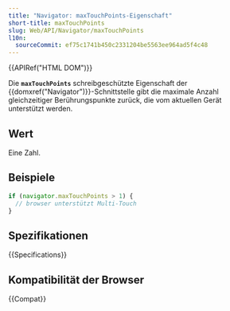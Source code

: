 ```yaml
---
title: "Navigator: maxTouchPoints-Eigenschaft"
short-title: maxTouchPoints
slug: Web/API/Navigator/maxTouchPoints
l10n:
  sourceCommit: ef75c1741b450c2331204be5563ee964ad5f4c48
---
```


{{APIRef("HTML DOM")}}

Die **`maxTouchPoints`** schreibgeschützte Eigenschaft der
{{domxref("Navigator")}}-Schnittstelle gibt die maximale Anzahl gleichzeitiger Berührungspunkte zurück, die vom aktuellen Gerät unterstützt werden.

## Wert

Eine Zahl.

## Beispiele

```js
if (navigator.maxTouchPoints > 1) {
  // browser unterstützt Multi-Touch
}
```

## Spezifikationen

{{Specifications}}

## Kompatibilität der Browser

{{Compat}}
